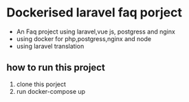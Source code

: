 # Dockerised laravel faq porject

* An Faq project using laravel,vue js, postgress and nginx
* using docker for php,postgress,nginx and node
* using laravel translation

## how to run this project 
1. clone this porject
2. run docker-compose up
